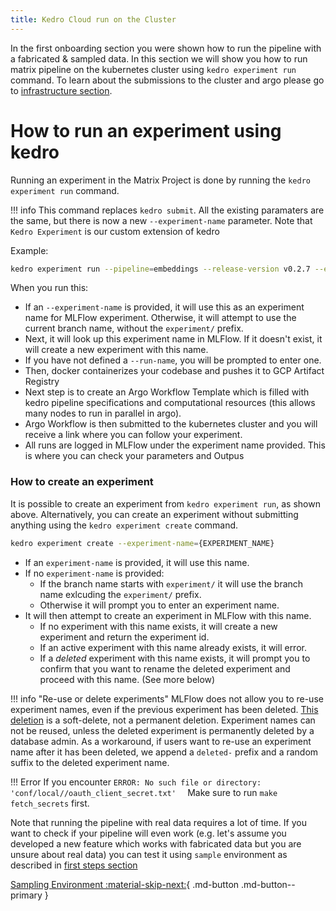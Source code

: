```yaml
---
title: Kedro Cloud run on the Cluster
---
```


In the first onboarding section you were shown how to run the pipeline with a fabricated & sampled data. In this section we will show you how to run matrix pipeline on the kubernetes cluster using `kedro experiment run` command. To learn about the submissions to the cluster and argo please go to [infrastructure section](../../infrastructure/runbooks/03_run_pipeline_from_branch.md). 

# How to run an experiment using kedro

Running an experiment in the Matrix Project is done by running the `kedro experiment run` command. 

!!! info
    This command replaces `kedro submit`. All the existing paramaters are the same, but there is now a new `--experiment-name` parameter. Note that `Kedro Experiment` is our custom extension of kedro

Example:
```bash
kedro experiment run --pipeline=embeddings --release-version v0.2.7 --environment=cloud --experiment-name=af-test-gcs-5 --run-name=run-1
```

When you run this:

* If an `--experiment-name` is provided, it will use this as an experiment name for MLFlow experiment. Otherwise, it will attempt to use the current branch name, without the `experiment/` prefix. 
* Next, it will look up this experiment name in MLFlow. If it doesn't exist, it will create a new experiment with this name.
* If you have not defined a `--run-name`, you will be prompted to enter one.
* Then, docker containerizes your codebase and pushes it to GCP Artifact Registry 
* Next step is to create an Argo Workflow Template which is filled with kedro pipeline specifications and computational resources (this allows many nodes to run in parallel in argo).
* Argo Workflow is then submitted to the kubernetes cluster and you will receive a link where you can follow your experiment.
* All runs are logged in MLFlow under the experiment name provided. This is where you can check your parameters and Outpus

### How to create an experiment

It is possible to create an experiment from `kedro experiment run`, as shown above. Alternatively, you can create an experiment without submitting anything using the `kedro experiment create` command.

```bash
kedro experiment create --experiment-name={EXPERIMENT_NAME}
```

* If an `experiment-name` is provided, it will use this name.
* If no `experiment-name` is provided:  
    * If the branch name starts with `experiment/` it will use the branch name exlcuding the `experiment/` prefix.
    * Otherwise it will prompt you to enter an experiment name.
* It will then attempt to create an experiment in MLFlow with this name. 
    * If no experiment with this name exists, it will create a new experiment and return the experiment id.
    * If an active experiment with this name already exists, it will error.
    * If a _deleted_ experiment with this name exists, it will prompt you to confirm that you want to rename the deleted experiment and proceed with this name. (See more below)


!!! info "Re-use or delete experiments"
    MLFlow does not allow you to re-use experiment names, even if the previous experiment has been deleted.
    [This deletion](https://mlflow.org/docs/latest/python_api/mlflow.client.html#mlflow.client.MlflowClient.delete_experiment) is a soft-delete, not a permanent deletion. Experiment names can not be reused, unless the deleted experiment is permanently deleted by a database admin.
    As a workaround, if users want to re-use an experiment name after it has been deleted, we append a `deleted-` prefix and a random suffix to the deleted experiment name.


!!! Error
    If you encounter
    ```
    ERROR: No such file or directory: 'conf/local//oauth_client_secret.txt'  
    ```
    Make sure to run `make fetch_secrets` first.

Note that running the pipeline with real data requires a lot of time. If you want to check if your pipeline will even work (e.g. let's assume you developed a new feature which works with fabricated data but you are unsure about real data) you can test it using `sample` environment as described in [first steps section](./../first_steps/environments_overview.md)

[Sampling Environment :material-skip-next:](../deep_dive/sample_environment.md){ .md-button .md-button--primary }
